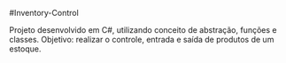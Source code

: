 #Inventory-Control

Projeto desenvolvido em C#, utilizando conceito de abstração, funções e classes.
Objetivo: realizar o controle, entrada e saída de produtos de um estoque.
